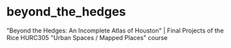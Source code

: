 # beyond_the_hedges
"Beyond the Hedges: An Incomplete Atlas of Houston" | Final Projects of the Rice HURC305 "Urban Spaces / Mapped Places" course
